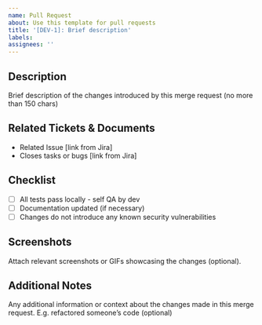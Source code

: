 ```yaml
---
name: Pull Request
about: Use this template for pull requests
title: '[DEV-1]: Brief description'
labels:
assignees: ''
---
```


## Description

Brief description of the changes introduced by this merge request (no more than 150 chars)

## Related Tickets & Documents

- Related Issue [link from Jira]
- Closes tasks or bugs [link from Jira]

## Checklist

- [ ] All tests pass locally - self QA by dev
- [ ] Documentation updated (if necessary)
- [ ] Changes do not introduce any known security vulnerabilities

## Screenshots

Attach relevant screenshots or GIFs showcasing the changes (optional).

## Additional Notes

Any additional information or context about the changes made in this merge request. E.g. refactored someone’s code (optional)
